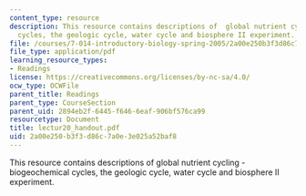 ```yaml
---
content_type: resource
description: This resource contains descriptions of  global nutrient cycling -biogeochemical
  cycles, the geologic cycle, water cycle and biosphere II experiment.
file: /courses/7-014-introductory-biology-spring-2005/2a00e250b3f3d86c7a0e3e025a52baf8_lectur20_handout.pdf
file_type: application/pdf
learning_resource_types:
- Readings
license: https://creativecommons.org/licenses/by-nc-sa/4.0/
ocw_type: OCWFile
parent_title: Readings
parent_type: CourseSection
parent_uid: 2894eb2f-6445-f646-6eaf-906bf576ca99
resourcetype: Document
title: lectur20_handout.pdf
uid: 2a00e250-b3f3-d86c-7a0e-3e025a52baf8
---
```

This resource contains descriptions of  global nutrient cycling -biogeochemical cycles, the geologic cycle, water cycle and biosphere II experiment.